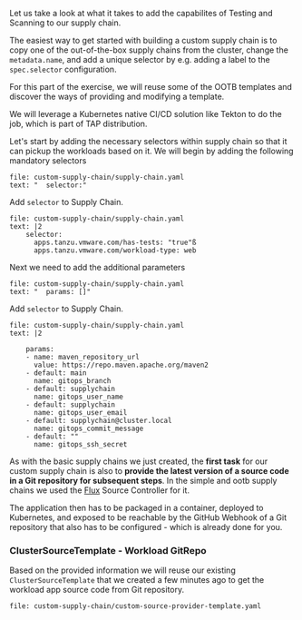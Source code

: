 Let us take a look at what it takes to add the capabilites of Testing and Scanning to our supply chain.

The easiest way to get started with building a custom supply chain is to copy one of the out-of-the-box supply chains from the cluster, change the `metadata.name`, and add a unique selector by e.g. adding a label to the `spec.selector` configuration.

For this part of the exercise, we will reuse some of the OOTB templates and discover the ways of providing and modifying a template.

We will leverage a Kubernetes native CI/CD solution like Tekton to do the job, which is part of TAP distribution.

Let's start by adding the necessary selectors within supply chain so that it can pickup the workloads based on it. We will begin by adding the following mandatory selectors

```editor:select-matching-text
file: custom-supply-chain/supply-chain.yaml
text: "  selector:"
```
Add `selector` to Supply Chain.
```editor:replace-text-selection
file: custom-supply-chain/supply-chain.yaml
text: |2
    selector:
      apps.tanzu.vmware.com/has-tests: "true"ß
      apps.tanzu.vmware.com/workload-type: web
```

Next we need to add the additional parameters 

```editor:select-matching-text
file: custom-supply-chain/supply-chain.yaml
text: "  params: []"
```
Add `selector` to Supply Chain.
```editor:replace-text-selection
file: custom-supply-chain/supply-chain.yaml
text: |2

    params:
    - name: maven_repository_url
      value: https://repo.maven.apache.org/maven2
    - default: main
      name: gitops_branch
    - default: supplychain
      name: gitops_user_name
    - default: supplychain
      name: gitops_user_email
    - default: supplychain@cluster.local
      name: gitops_commit_message
    - default: ""
      name: gitops_ssh_secret  

```

As with the basic supply chains we just created, the **first task** for our custom supply chain is also to **provide the latest version of a source code in a Git repository for subsequent steps**.
In the simple and ootb supply chains we used the [Flux](https://fluxcd.io) Source Controller for it. 

The application then has to be packaged in a container, deployed to Kubernetes, and exposed to be reachable by the GitHub Webhook of a Git repository that also has to be configured - which is already done for you.

### ClusterSourceTemplate - Workload GitRepo

Based on the provided information we will reuse our existing `ClusterSourceTemplate` that we created a few minutes ago to get the workload app source code from Git repository.

```editor:open-file
file: custom-supply-chain/custom-source-provider-template.yaml
```

